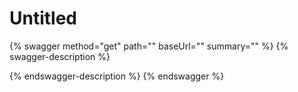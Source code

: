 # Untitled

{% swagger method="get" path="" baseUrl="" summary="" %}
{% swagger-description %}

{% endswagger-description %}
{% endswagger %}
